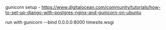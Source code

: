 gunicorn setup - https://www.digitalocean.com/community/tutorials/how-to-set-up-django-with-postgres-nginx-and-gunicorn-on-ubuntu

run with gunicorn --bind 0.0.0.0:8000 timesite.wsgi